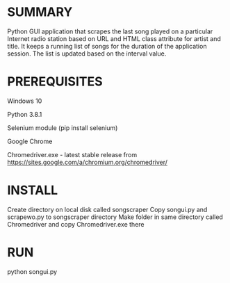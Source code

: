 # SUMMARY
Python GUI application that scrapes the last song played on a particular Internet radio station based on URL and HTML class attribute for artist and title. It keeps a running list of songs for the duration of the application session. The list is updated based on the interval value.

# PREREQUISITES
Windows 10

Python 3.8.1

Selenium module (pip install selenium)

Google Chrome

Chromedriver.exe - latest stable release from https://sites.google.com/a/chromium.org/chromedriver/

# INSTALL
Create directory on local disk called songscraper
Copy songui.py and scrapewo.py to songscraper directory
Make folder in same directory called Chromedriver and copy Chromedriver.exe there

# RUN
python songui.py